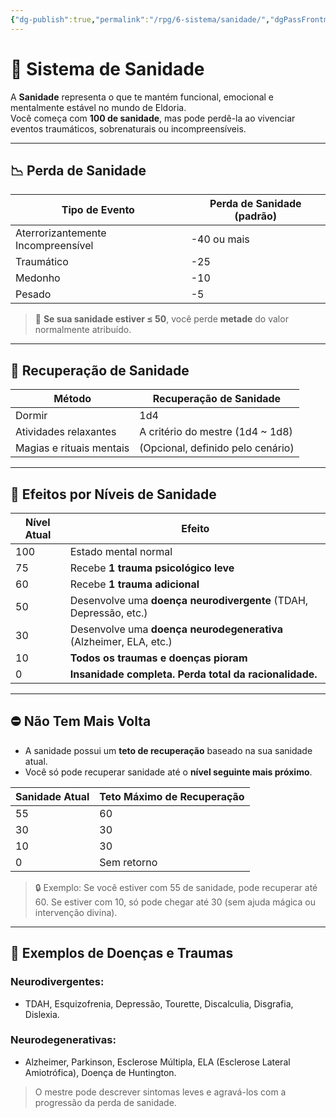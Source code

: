 ```yaml
---
{"dg-publish":true,"permalink":"/rpg/6-sistema/sanidade/","dgPassFrontmatter":true}
---
```


# 🧠 Sistema de Sanidade

A **Sanidade** representa o que te mantém funcional, emocional e mentalmente estável no mundo de Eldoria.  
Você começa com **100 de sanidade**, mas pode perdê-la ao vivenciar eventos traumáticos, sobrenaturais ou incompreensíveis.

---

## 📉 Perda de Sanidade

| Tipo de Evento                          | Perda de Sanidade (padrão) |
|-----------------------------------------|-----------------------------|
| Aterrorizantemente Incompreensível     | -40 ou mais                 |
| Traumático                              | -25                         |
| Medonho                                 | -10                         |
| Pesado                                  | -5                          |

> 🔻 **Se sua sanidade estiver ≤ 50**, você perde **metade** do valor normalmente atribuído.

---

## 🛌 Recuperação de Sanidade

| Método                          | Recuperação de Sanidade       |
|--------------------------------|-------------------------------|
| Dormir                         | 1d4                           |
| Atividades relaxantes          | A critério do mestre (1d4 ~ 1d8) |
| Magias e rituais mentais       | (Opcional, definido pelo cenário) |

---

## 🧩 Efeitos por Níveis de Sanidade

| Nível Atual | Efeito                                                                 |
|-------------|------------------------------------------------------------------------|
| 100         | Estado mental normal                                                   |
| 75          | Recebe **1 trauma psicológico leve**                                   |
| 60          | Recebe **1 trauma adicional**                                          |
| 50          | Desenvolve uma **doença neurodivergente** (TDAH, Depressão, etc.)      |
| 30          | Desenvolve uma **doença neurodegenerativa** (Alzheimer, ELA, etc.)     |
| 10          | **Todos os traumas e doenças pioram**                                  |
| 0           | **Insanidade completa. Perda total da racionalidade.**                 |

---

## ⛔ Não Tem Mais Volta

- A sanidade possui um **teto de recuperação** baseado na sua sanidade atual.
- Você só pode recuperar sanidade até o **nível seguinte mais próximo**.
  
| Sanidade Atual | Teto Máximo de Recuperação |
|----------------|-----------------------------|
| 55             | 60                          |
| 30             | 30                          |
| 10             | 30                          |
| 0              | Sem retorno                 |

> 🔒 Exemplo: Se você estiver com 55 de sanidade, pode recuperar até 60. Se estiver com 10, só pode chegar até 30 (sem ajuda mágica ou intervenção divina).

---

## 🧠 Exemplos de Doenças e Traumas

### Neurodivergentes:
- TDAH, Esquizofrenia, Depressão, Tourette, Discalculia, Disgrafia, Dislexia.

### Neurodegenerativas:
- Alzheimer, Parkinson, Esclerose Múltipla, ELA (Esclerose Lateral Amiotrófica), Doença de Huntington.

> O mestre pode descrever sintomas leves e agravá-los com a progressão da perda de sanidade.
